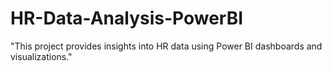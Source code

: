 # HR-Data-Analysis-PowerBI
"This project provides insights into HR data using Power BI dashboards and visualizations."
